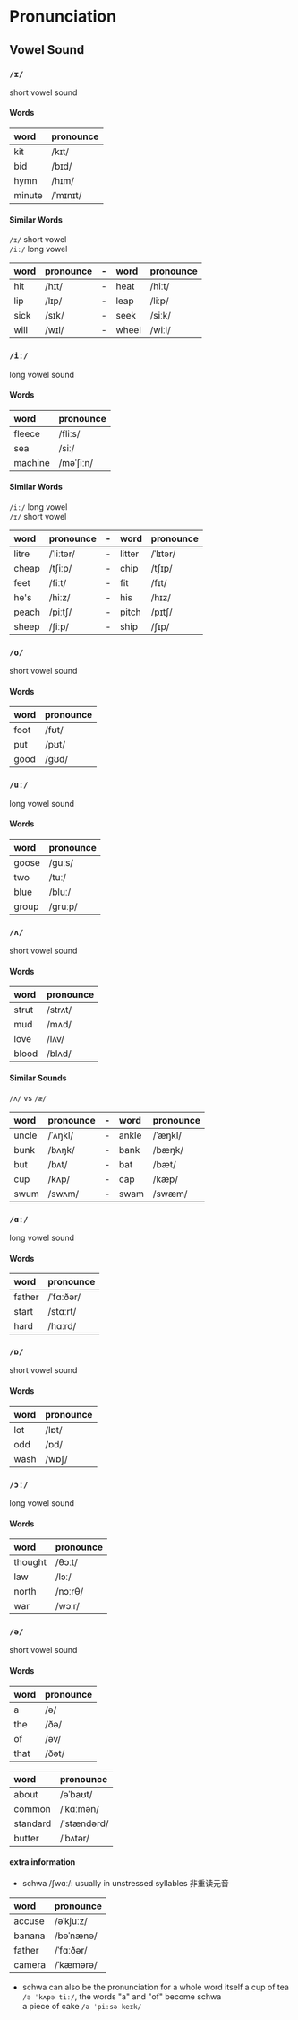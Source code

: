 # Pronunciation


## Vowel Sound

### `/ɪ/`

short vowel sound

#### Words

| word   | pronounce |
|:-------|:----------|
| kit    | /kɪt/     |
| bid    | /bɪd/     |
| hymn   | /hɪm/     |
| minute | /ˈmɪnɪt/  |

#### Similar Words

`/ɪ/` short vowel <br/>
`/iː/` long vowel

| word | pronounce | -   | word  | pronounce |
|:-----|:----------|:----|:------|:----------|
| hit  | /hɪt/     | -   | heat  | /hiːt/    |
| lip  | /lɪp/     | -   | leap  | /liːp/    |
| sick | /sɪk/     | -   | seek  | /siːk/    |
| will | /wɪl/     | -   | wheel | /wiːl/    |



### `/iː/`

long vowel sound

#### Words

| word    | pronounce |
|:--------|:----------|
| fleece  | /fliːs/   |
| sea     | /siː/     |
| machine | /məˈʃiːn/ |

#### Similar Words

`/iː/` long vowel <br/>
`/ɪ/` short vowel

| word  | pronounce | -   | word   | pronounce |
|:------|:----------|:----|:-------|:----------|
| litre | /ˈliːtər/ | -   | litter | /ˈlɪtər/  |
| cheap | /tʃiːp/   | -   | chip   | /tʃɪp/    |
| feet  | /fiːt/    | -   | fit    | /fɪt/     |
| he's  | /hiːz/    | -   | his    | /hɪz/     |
| peach | /piːtʃ/   | -   | pitch  | /pɪtʃ/    |
| sheep | /ʃiːp/    | -   | ship   | /ʃɪp/     |



### `/ʊ/`

short vowel sound

#### Words

| word | pronounce |
|:-----|:----------|
| foot | /fʊt/     |
| put  | /pʊt/     |
| good | /ɡʊd/     |



### `/uː/`

long vowel sound

#### Words

| word  | pronounce |
|:------|:----------|
| goose | /ɡuːs/    |
| two   | /tuː/     |
| blue  | /bluː/    |
| group | /ɡruːp/   |



### `/ʌ/`

short vowel sound

#### Words

| word  | pronounce |
|:------|:----------|
| strut | /strʌt/   |
| mud   | /mʌd/     |
| love  | /lʌv/     |
| blood | /blʌd/    |

#### Similar Sounds

`/ʌ/` vs `/æ/`

| word  | pronounce | -   | word  | pronounce |
|:------|:----------|:----|:------|:----------|
| uncle | /ˈʌŋkl/   | -   | ankle | /ˈæŋkl/   |
| bunk  | /bʌŋk/    | -   | bank  | /bæŋk/    |
| but   | /bʌt/     | -   | bat   | /bæt/     |
| cup   | /kʌp/     | -   | cap   | /kæp/     |
| swum  | /swʌm/    | -   | swam  | /swæm/    |




### `/ɑː/`

long vowel sound

#### Words

| word   | pronounce |
|:-------|:----------|
| father | /ˈfɑːðər/ |
| start  | /stɑːrt/  |
| hard   | /hɑːrd/   |



### `/ɒ/`

short vowel sound

#### Words

| word | pronounce |
|:-----|:----------|
| lot  | /lɒt/     |
| odd  | /ɒd/      |
| wash | /wɒʃ/     |



### `/ɔː/`

long vowel sound

#### Words

| word    | pronounce |
|:--------|:----------|
| thought | /θɔːt/    |
| law     | /lɔː/     |
| north   | /nɔːrθ/   |
| war     | /wɔːr/    |



### `/ə/`

short vowel sound

#### Words

| word | pronounce |
|:-----|:----------|
| a    | /ə/       |
| the  | /ðə/      |
| of   | /əv/      |
| that | /ðət/     |

| word     | pronounce   |
|:---------|:------------|
| about    | /əˈbaʊt/    |
| common   | /ˈkɑːmən/   |
| standard | /ˈstændərd/ |
| butter   | /ˈbʌtər/    |


#### extra information

- schwa /ʃwɑː/: usually in unstressed syllables 非重读元音

| word   | pronounce |
|:-------|:----------|
| accuse | /əˈkjuːz/ |
| banana | /bəˈnænə/ |
| father | /ˈfɑːðər/ |
| camera | /ˈkæmərə/ |

- schwa can also be the pronunciation for a whole word itself
a cup of tea `/ə ˈkʌpə tiː/`, the words "a" and "of" become schwa <br/>
a piece of cake `/ə ˈpiːsə keɪk/`




